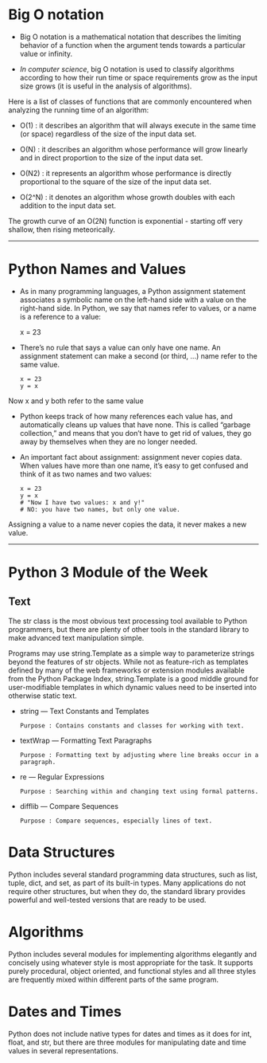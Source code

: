 # Big O notation
- Big O notation is a mathematical notation that describes the limiting behavior of a function when the argument tends towards a particular value or infinity. 

- _In computer science_, big O notation is used to classify algorithms according to how their run time or space requirements grow as the input size grows (it is useful in the analysis of algorithms).


Here is a list of classes of functions that are commonly encountered when analyzing the running time of an algorithm:

   - O(1) : it describes an algorithm that will always execute in the same time (or space) regardless of the size of the input data set.

   - O(N) : it describes an algorithm whose performance will grow linearly and in direct proportion to the size of the input data set.

   - O(N2) : it represents an algorithm whose performance is directly proportional to the square of the size of the input data set.

   - O(2^N) : it denotes an algorithm whose growth doubles with each addition to the input data set. 
   
   The growth curve of an O(2N) function is exponential - starting off very shallow, then rising meteorically.

----------
# Python Names and Values
- As in many programming languages, a Python assignment statement associates a symbolic name on the left-hand side with a value on the right-hand side. In Python, we say that names refer to values, or a name is a reference to a value:

     x = 23

- There’s no rule that says a value can only have one name. An assignment statement can make a second (or third, ...) name refer to the same value.

      x = 23
      y = x
Now x and y both refer to the same value

- Python keeps track of how many references each value has, and automatically cleans up values that have none. This is called “garbage collection,” and means that you don’t have to get rid of values, they go away by themselves when they are no longer needed.

- An important fact about assignment: assignment never copies data.
When values have more than one name, it’s easy to get confused and think of it as two names and two values:

      x = 23
      y = x
      # "Now I have two values: x and y!"
      # NO: you have two names, but only one value.

Assigning a value to a name never copies the data, it never makes a new value.

-----

# Python 3 Module of the Week
 ## Text
The str class is the most obvious text processing tool available to Python programmers, but there are plenty of other tools in the standard library to make advanced text manipulation simple.

Programs may use string.Template as a simple way to parameterize strings beyond the features of str objects. While not as feature-rich as templates defined by many of the web frameworks or extension modules available from the Python Package Index, string.Template is a good middle ground for user-modifiable templates in which dynamic values need to be inserted into otherwise static text.

  - string — Text Constants and Templates

        Purpose : Contains constants and classes for working with text.

  - textWrap — Formatting Text Paragraphs

        Purpose : Formatting text by adjusting where line breaks occur in a paragraph.

  - re — Regular Expressions

        Purpose : Searching within and changing text using formal patterns.

  - difflib — Compare Sequences

        Purpose : Compare sequences, especially lines of text.

# Data Structures

Python includes several standard programming data structures, such as list, tuple, dict, and set, as part of its built-in types. Many applications do not require other structures, but when they do, the standard library provides powerful and well-tested versions that are ready to be used.

# Algorithms

Python includes several modules for implementing algorithms elegantly and concisely using whatever style is most appropriate for the task. It supports purely procedural, object oriented, and functional styles and all three styles are frequently mixed within different parts of the same program.

# Dates and Times

Python does not include native types for dates and times as it does for int, float, and str, but there are three modules for manipulating date and time values in several representations.
